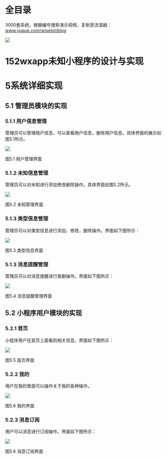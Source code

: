 # 全目录

3000套系统，根据编号搜索演示视频，复制至流浪器：www.yuque.com/wisebit/blog


![](https://bitwise.oss-cn-heyuan.aliyuncs.com/2024/11/06/qq_wechat.png)
# 152wxapp未知小程序的设计与实现
# 5系统详细实现
## 5.1 管理员模块的实现
### 5.1.1 用户信息管理
管理员可以管理用户信息，可以查看用户信息，删除用户信息。具体界面的展示如图5.1所示。

![](/md/blog.008.png)

图5.1 用户管理界面
### 5.1.2 未知信息管理
管理员可以对未知进行添加修改删除操作。具体界面如图5.2所示。

![](/md/blog.009.png)

图5.2 未知管理界面
### 5.1.3 类型信息管理
管理员可以对类型信息进行添加，修改，删除操作。界面如下图所示：

![](/md/blog.010.png)

图5.3 类型信息界面
### 5.1.3 消息提醒管理
管理员可以对消息提醒进行查删操作。界面如下图所示：

![](/md/blog.011.png)

图5.4 消息提醒管理界面

## 5.2 小程序用户模块的实现
### 5.2.1 首页
小程序用户在首页上面看到相关信息。界面如下图所示：

![](/md/blog.012.png)

图5.5 首页界面
### 5.2.2 我的
用户在我的里面可以操作关于我的各种操作。

![](/md/blog.013.png)

图5.6 我的界面
### 5.2.3 消息订阅
用户可以消息进行订阅操作。界面如下图所示：

![](/md/blog.014.png)

图5.6 消息订阅界面


















